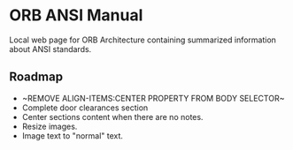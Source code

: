# ORB ANSI Manual

Local web page for ORB Architecture containing summarized information about ANSI standards.

## Roadmap

- ~REMOVE ALIGN-ITEMS:CENTER PROPERTY FROM BODY SELECTOR~
- Complete door clearances section
- Center sections content when there are no notes.
- Resize images.
- Image text to "normal" text.
